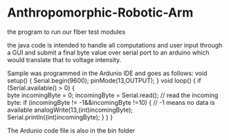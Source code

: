 # Anthropomorphic-Robotic-Arm
the program to run our fiber test modules

the java code is intended to handle all computations and user input through a GUI and submit a final byte value over serial port
to an arduino which would translate that to voltage intensity.

Sample was programmed in the Ardunio IDE and goes as follows:
void setup() {
  Serial.begin(9600);
  pinMode(13,OUTPUT);
}
void loop() {
  if (Serial.available() > 0) {    
    byte incomingByte = 0;
    incomingByte = Serial.read(); // read the incoming byte:
    if (incomingByte != -1&&incomingByte !=10) { // -1 means no data is available
      analogWrite(13,(int)incomingByte);
      Serial.println((int)incomingByte);
    }
  }
}

The Ardunio code file is also in the bin folder
